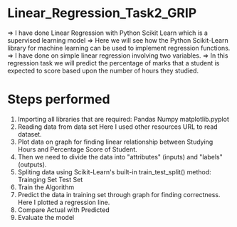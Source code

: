 # Linear_Regression_Task2_GRIP

=> I have done  Linear Regression with Python Scikit Learn which is a supervised learning model
=> Here we will see how the Python Scikit-Learn library for machine learning can be used to implement regression functions.
=> I have done on simple linear regression involving two variables.
=> In this regression task we will predict the percentage of marks that a student is expected to score based upon the number of hours they studied.

# Steps performed

1) Importing all libraries that are required:
        Pandas 
        Numpy
        matplotlib.pyplot
2) Reading data from data set
        Here I used other resources URL to read dataset.      
3) Plot data on graph for finding linear relationship between Studying Hours and Percentage Score of Student.
4) Then we need to divide the data into "attributes" (inputs) and "labels" (outputs). 
5) Spliting data using Scikit-Learn's built-in train_test_split() method:
        Trainging Set
        Test Set 
6) Train the Algorithm
7) Predict the data in training set through graph for finding correctness.
        Here I plotted a regression line.
8) Compare Actual with Predicted
9) Evaluate  the model

